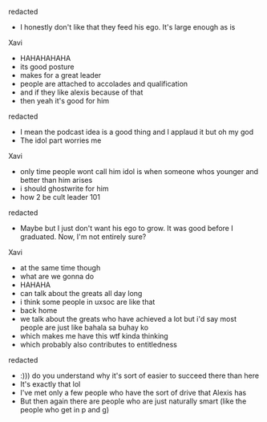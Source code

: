 redacted
- I honestly don't like that they feed his ego. It's large enough as is

Xavi
- HAHAHAHAHA
- its good posture
- makes for a great leader
- people are attached to accolades and qualification
- and if they like alexis because of that
- then yeah it's good for him

redacted
- I mean the podcast idea is a good thing and I applaud it but oh my god
- The idol part worries me

Xavi
- only time people wont call him idol is when someone whos younger and better than him arises
- i should ghostwrite for him
- how 2 be cult leader 101

redacted
- Maybe but I just don't want his ego to grow. It was good before I graduated. Now, I'm not entirely sure?

Xavi
- at the same time though
- what are we gonna do
- HAHAHA
- can talk about the greats all day long
- i think some people in uxsoc are like that
- back home
- we talk about the greats who have achieved a lot but i'd say most people are just like bahala sa buhay ko
- which makes me have this wtf kinda thinking
- which probably also contributes to entitledness

redacted
- :))) do you understand why it's sort of easier to succeed there than here
- It's exactly that lol
- I've met only a few people who have the sort of drive that Alexis has
- But then again there are people who are just naturally smart (like the people who get in p and g)
